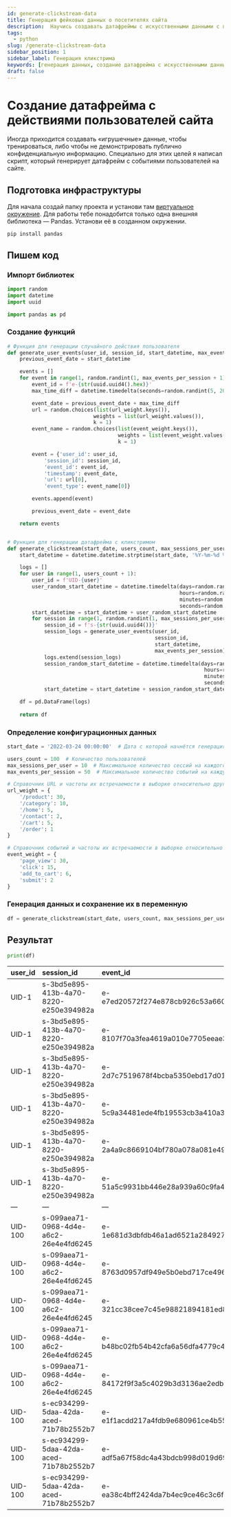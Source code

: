 ```yaml
---
id: generate-clickstream-data
title: Генерация фейковых данных о посетителях сайта
description:  Научись создавать датафреймы с искусственными данными с помощью Python. На полученных данных можно практиковаться в анализе и интерпретации информации.
tags:
  - python
slug: /generate-clickstream-data
sidebar_position: 1
sidebar_label: Генерация кликстрима
keywords: [генерация данных, создание датафрейма с искусственными данными]
draft: false
---
```


# Создание датафрейма с действиями пользователей сайта

Иногда приходится создавать «игрушечные» данные, чтобы тренироваться, либо чтобы не демонстрировать публично конфиденциальную информацию. Специально для этих целей я написал скрипт, который генерирует датафрейм с событиями пользователей на сайте.

## Подготовка инфраструктуры

Для начала создай папку проекта и установи там [виртуальное окружение](/docs/venv). Для работы тебе понадобится только одна внешняя библиотека — Pandas. Установи её в созданном окружении.

```shell
pip install pandas
```

## Пишем код

### Импорт библиотек

```python
import random
import datetime
import uuid

import pandas as pd
```

### Создание функций

```python
# Функция для генерации случайного действия пользователя
def generate_user_events(user_id, session_id, start_datetime, max_events_per_session):
    previous_event_date = start_datetime

    events = []
    for event in range(1, random.randint(1, max_events_per_session + 1)):
        event_id = f'e-{str(uuid.uuid4().hex)}'
        max_time_diff = datetime.timedelta(seconds=random.randint(5, 200))

        event_date = previous_event_date + max_time_diff
        url = random.choices(list(url_weight.keys()),
                            weights = list(url_weight.values()),
                            k = 1)
        event_name = random.choices(list(event_weight.keys()),
                                    weights = list(event_weight.values()),
                                    k = 1)

        event = {'user_id': user_id,
            'session_id': session_id,
            'event_id': event_id,
            'timestamp': event_date,
            'url': url[0],
            'event_type': event_name[0]}

        events.append(event)

        previous_event_date = event_date

    return events


# Функция для генерации датафрейма с кликстримом
def generate_clickstream(start_date, users_count, max_sessions_per_user, max_events_per_session):
    start_datetime = datetime.datetime.strptime(start_date, '%Y-%m-%d %H:%M:%S')

    logs = []
    for user in range(1, users_count + 1):
        user_id = f'UID-{user}'
        user_random_start_datetime = datetime.timedelta(days=random.randint(0, 30),
                                                        hours=random.randint(0, 23),
                                                        minutes=random.randint(0, 59),
                                                        seconds=random.randint(1, 59))
        start_datetime = start_datetime + user_random_start_datetime
        for session in range(1, random.randint(1, max_sessions_per_user + 1)):
            session_id = f's-{str(uuid.uuid4())}'
            session_logs = generate_user_events(user_id,
                                                session_id,
                                                start_datetime,
                                                max_events_per_session)
            logs.extend(session_logs)
            session_random_start_datetime = datetime.timedelta(days=random.randint(0, 30), 
                                                                hours=random.randint(0, 23),
                                                                minutes=random.randint(0, 59),
                                                                seconds=random.randint(1, 59))
            start_datetime = start_datetime + session_random_start_datetime

    df = pd.DataFrame(logs)
    
    return df
```

### Определение конфигурационных данных

```python
start_date = '2022-03-24 00:00:00'  # Дата с которой начнётся генерация событий

users_count = 100  # Количество пользователей
max_sessions_per_user = 10  # Максимальное количество сессий на каждого пользователя
max_events_per_session = 50  # Максимальное количество событий на каждую сессию

# Справочник URL и частоты их встречаемости в выборке относительно друг друга
url_weight = {
    '/product': 30,
    '/category': 10,
    '/home': 5,
    '/contact': 2,
    '/cart': 5,
    '/order': 1
}

# Справочник событий и частоты их встречаемости в выборке относительно друг друга
event_weight = {
    'page_view': 30, 
    'click': 15,
    'add_to_cart': 6,
    'submit': 2
}
```


### Генерация данных и сохранение их в переменную

```python
df = generate_clickstream(start_date, users_count, max_sessions_per_user, max_events_per_session)
```

## Результат

```python
print(df)
```

| user_id   | session_id                             | event_id                           | timestamp           | url       | event_type   |
|:----------|:---------------------------------------|:-----------------------------------|:--------------------|:----------|:-------------|
| UID-1     | s-3bd5e895-413b-4a70-8220-e250e394982a | e-e7ed20572f274e878cb926c53a6602e0 | 2022-04-20 01:18:37 | /product  | page_view    |
| UID-1     | s-3bd5e895-413b-4a70-8220-e250e394982a | e-8107f70a3fea4619a010e7705eeae392 | 2022-04-20 01:21:24 | /product  | click        |
| UID-1     | s-3bd5e895-413b-4a70-8220-e250e394982a | e-2d7c7519678f4bcba5350ebd17d01788 | 2022-04-20 01:23:11 | /cart     | page_view    |
| UID-1     | s-3bd5e895-413b-4a70-8220-e250e394982a | e-5c9a34481ede4fb19553cb3a410a3bd8 | 2022-04-20 01:25:03 | /product  | click        |
| UID-1     | s-3bd5e895-413b-4a70-8220-e250e394982a | e-2a4a9c8669104bf780a078a081e492cb | 2022-04-20 01:28:02 | /product  | click        |
| UID-1     | s-3bd5e895-413b-4a70-8220-e250e394982a | e-51a5c9931bb446e28a939a60c9fa427d | 2022-04-20 01:30:16 | /product  | add_to_cart  |
|    —      |     —                                  |     —                              |     —               |     —     |     —        |
| UID-100   | s-099aea71-0968-4d4e-a6c2-26e4e4fd6245 | e-1e681d3dbfdb46a1ad6521a284927e7b | 2024-05-09 09:40:38 | /product  | click        |
| UID-100   | s-099aea71-0968-4d4e-a6c2-26e4e4fd6245 | e-8763d0957df949e5b0ebd717ce496ca1 | 2024-05-09 09:42:13 | /order    | page_view    |
| UID-100   | s-099aea71-0968-4d4e-a6c2-26e4e4fd6245 | e-321cc38cee7c45e98821894181ed8607 | 2024-05-09 09:44:24 | /product  | add_to_cart  |
| UID-100   | s-099aea71-0968-4d4e-a6c2-26e4e4fd6245 | e-b48bc02fb54b42cfa6a56dfa4779c436 | 2024-05-09 09:47:17 | /product  | click        |
| UID-100   | s-099aea71-0968-4d4e-a6c2-26e4e4fd6245 | e-84172f9f3a5c4029b3d3136ae2edb316 | 2024-05-09 09:47:35 | /product  | page_view    |
| UID-100   | s-ec934299-5daa-42da-aced-71b78b2552b7 | e-e1f1acdd217a4fdb9e680961ce4b55fa | 2024-05-11 01:39:40 | /product  | page_view    |
| UID-100   | s-ec934299-5daa-42da-aced-71b78b2552b7 | e-adf5a67f58dc4a43bdcb998d019d69c8 | 2024-05-11 01:42:18 | /category | click        |
| UID-100   | s-ec934299-5daa-42da-aced-71b78b2552b7 | e-ea38c4bff2424da7b4ec9ce46c3c6f71 | 2024-05-11 01:45:33 | /category | page_view    |